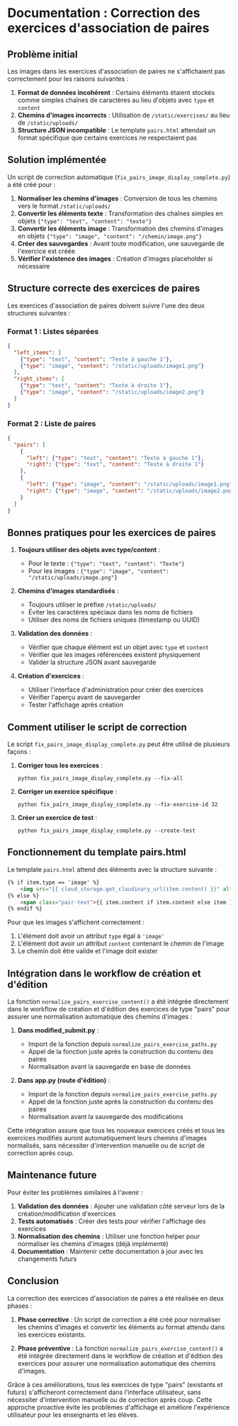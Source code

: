 # Documentation : Correction des exercices d'association de paires

## Problème initial

Les images dans les exercices d'association de paires ne s'affichaient pas correctement pour les raisons suivantes :

1. **Format de données incohérent** : Certains éléments étaient stockés comme simples chaînes de caractères au lieu d'objets avec `type` et `content`
2. **Chemins d'images incorrects** : Utilisation de `/static/exercises/` au lieu de `/static/uploads/`
3. **Structure JSON incompatible** : Le template `pairs.html` attendait un format spécifique que certains exercices ne respectaient pas

## Solution implémentée

Un script de correction automatique (`fix_pairs_image_display_complete.py`) a été créé pour :

1. **Normaliser les chemins d'images** : Conversion de tous les chemins vers le format `/static/uploads/`
2. **Convertir les éléments texte** : Transformation des chaînes simples en objets `{"type": "text", "content": "texte"}`
3. **Convertir les éléments image** : Transformation des chemins d'images en objets `{"type": "image", "content": "/chemin/image.png"}`
4. **Créer des sauvegardes** : Avant toute modification, une sauvegarde de l'exercice est créée
5. **Vérifier l'existence des images** : Création d'images placeholder si nécessaire

## Structure correcte des exercices de paires

Les exercices d'association de paires doivent suivre l'une des deux structures suivantes :

### Format 1 : Listes séparées

```json
{
  "left_items": [
    {"type": "text", "content": "Texte à gauche 1"},
    {"type": "image", "content": "/static/uploads/image1.png"}
  ],
  "right_items": [
    {"type": "text", "content": "Texte à droite 1"},
    {"type": "image", "content": "/static/uploads/image2.png"}
  ]
}
```

### Format 2 : Liste de paires

```json
{
  "pairs": [
    {
      "left": {"type": "text", "content": "Texte à gauche 1"},
      "right": {"type": "text", "content": "Texte à droite 1"}
    },
    {
      "left": {"type": "image", "content": "/static/uploads/image1.png"},
      "right": {"type": "image", "content": "/static/uploads/image2.png"}
    }
  ]
}
```

## Bonnes pratiques pour les exercices de paires

1. **Toujours utiliser des objets avec type/content** :
   - Pour le texte : `{"type": "text", "content": "Texte"}`
   - Pour les images : `{"type": "image", "content": "/static/uploads/image.png"}`

2. **Chemins d'images standardisés** :
   - Toujours utiliser le préfixe `/static/uploads/`
   - Éviter les caractères spéciaux dans les noms de fichiers
   - Utiliser des noms de fichiers uniques (timestamp ou UUID)

3. **Validation des données** :
   - Vérifier que chaque élément est un objet avec `type` et `content`
   - Vérifier que les images référencées existent physiquement
   - Valider la structure JSON avant sauvegarde

4. **Création d'exercices** :
   - Utiliser l'interface d'administration pour créer des exercices
   - Vérifier l'aperçu avant de sauvegarder
   - Tester l'affichage après création

## Comment utiliser le script de correction

Le script `fix_pairs_image_display_complete.py` peut être utilisé de plusieurs façons :

1. **Corriger tous les exercices** :
   ```
   python fix_pairs_image_display_complete.py --fix-all
   ```

2. **Corriger un exercice spécifique** :
   ```
   python fix_pairs_image_display_complete.py --fix-exercise-id 32
   ```

3. **Créer un exercice de test** :
   ```
   python fix_pairs_image_display_complete.py --create-test
   ```

## Fonctionnement du template pairs.html

Le template `pairs.html` attend des éléments avec la structure suivante :

```html
{% if item.type == 'image' %}
    <img src="{{ cloud_storage.get_cloudinary_url(item.content) }}" alt="Image" style="max-width: 100px; max-height: 100px; object-fit: contain;">
{% else %}
    <span class="pair-text">{{ item.content if item.content else item }}</span>
{% endif %}
```

Pour que les images s'affichent correctement :
1. L'élément doit avoir un attribut `type` égal à `'image'`
2. L'élément doit avoir un attribut `content` contenant le chemin de l'image
3. Le chemin doit être valide et l'image doit exister

## Intégration dans le workflow de création et d'édition

La fonction `normalize_pairs_exercise_content()` a été intégrée directement dans le workflow de création et d'édition des exercices de type "pairs" pour assurer une normalisation automatique des chemins d'images :

1. **Dans modified_submit.py** :
   - Import de la fonction depuis `normalize_pairs_exercise_paths.py`
   - Appel de la fonction juste après la construction du contenu des paires
   - Normalisation avant la sauvegarde en base de données

2. **Dans app.py (route d'édition)** :
   - Import de la fonction depuis `normalize_pairs_exercise_paths.py`
   - Appel de la fonction juste après la construction du contenu des paires
   - Normalisation avant la sauvegarde des modifications

Cette intégration assure que tous les nouveaux exercices créés et tous les exercices modifiés auront automatiquement leurs chemins d'images normalisés, sans nécessiter d'intervention manuelle ou de script de correction après coup.

## Maintenance future

Pour éviter les problèmes similaires à l'avenir :

1. **Validation des données** : Ajouter une validation côté serveur lors de la création/modification d'exercices
2. **Tests automatisés** : Créer des tests pour vérifier l'affichage des exercices
3. **Normalisation des chemins** : Utiliser une fonction helper pour normaliser les chemins d'images (déjà implémenté)
4. **Documentation** : Maintenir cette documentation à jour avec les changements futurs

## Conclusion

La correction des exercices d'association de paires a été réalisée en deux phases :

1. **Phase corrective** : Un script de correction a été créé pour normaliser les chemins d'images et convertir les éléments au format attendu dans les exercices existants.

2. **Phase préventive** : La fonction `normalize_pairs_exercise_content()` a été intégrée directement dans le workflow de création et d'édition des exercices pour assurer une normalisation automatique des chemins d'images.

Grâce à ces améliorations, tous les exercices de type "pairs" (existants et futurs) s'afficheront correctement dans l'interface utilisateur, sans nécessiter d'intervention manuelle ou de correction après coup. Cette approche proactive évite les problèmes d'affichage et améliore l'expérience utilisateur pour les enseignants et les élèves.
